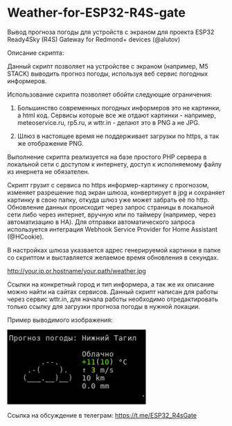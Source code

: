 # Weather-for-ESP32-R4S-gate

Вывод прогноза погоды для устройств с экраном для проекта ESP32 Ready4Sky (R4S) Gateway for Redmond+ devices (@alutov)

  Описание скрипта: 

Данный скрипт позволяет на устройстве с экраном (например, М5 STACK) выводить прогноз погоды, используя веб сервис погодных информеров. 

Использование скрипта позволяет обойти следующие ограничения:

  1. Большинство современных погодных информеров это не картинки, а html код. 
Сервисы которые все же отдают картинки - например, meteoservice.ru, rp5.ru, и wttr.in - делают это в PNG а не JPG.

  2. Шлюз в настоящее время не поддерживает загрузки по https, а так же отображение PNG.

Выполнение скрипта реализуется на базе простого PHP сервера в локальной сети с доступом к интернету, доступ к исполняемому файлу из инернета не обязателен.

Скрипт грузит с сервиса по https информер-картинку с прогнозом, изменяет разрешение под экран шлюза, конвертирует в jpg и сохраняет картинку в свою папку, откуда шлюз уже может забрать её по http.
Обновление данных происходит через запрос страницы в локальной сети либо через интернет, вручную или по таймеру (например, через автоматизацию в HA). 
Для отправки автоматического запроса используется интеграция Webhook Service Provider for Home Assistant (@HCookie).

В настройках шлюза указвается адрес генерируемой картинки в папке со скриптом и выставляется желаемое время обновления в секундах.  

http://your.ip.or.hostname/your.path/weather.jpg



Ссылки на конкретный город и тип информера, а так же их описание можно найти на сайтах сервисов.
Данный скрипт написан для работы через сервис wttr.in, для начала работы необходимо отредактировать только ссылку для загрузки прогноза погоды в нужной локации.

Пример выводимого изображения:

![PROJECT_PHOTO](https://github.com/artt652/Weather-for-ESP32-R4S-gate/raw/main/weather.jpg)

Ссылка на обсуждение в телеграм:
https://t.me/ESP32_R4sGate

